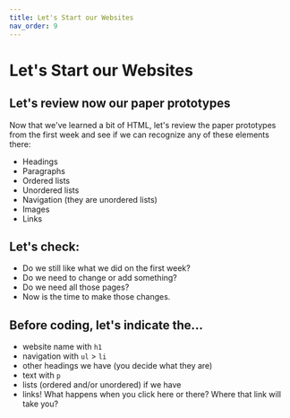 ```yaml
---
title: Let's Start our Websites
nav_order: 9
---
```


# Let's Start our Websites

## Let's review now our paper prototypes

Now that we've learned a bit of HTML, let's review the paper prototypes from the first week and see if we can recognize
any of these elements there:

- Headings
- Paragraphs
- Ordered lists
- Unordered lists
- Navigation (they are unordered lists)
- Images
- Links

## Let's check:

- Do we still like what we did on the first week?
- Do we need to change or add something?
- Do we need all those pages?
- Now is the time to make those changes.

## Before coding, let's indicate the...

- website name with `h1`
- navigation with `ul` > `li`
- other headings we have (you decide what they are)
- text with `p`
- lists (ordered and/or unordered) if we have
- links! What happens when you click here or there? Where that link will take you?

